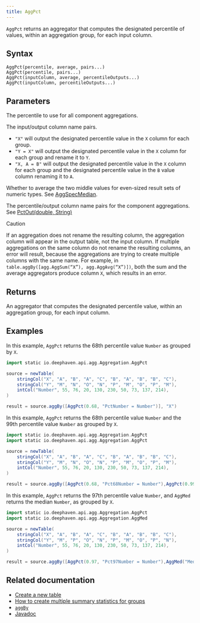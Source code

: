 ```yaml
---
title: AggPct
---
```


`AggPct` returns an aggregator that computes the designated percentile of values, within an aggregation group, for each input column.

## Syntax

```
AggPct(percentile, average, pairs...)
AggPct(percentile, pairs...)
AggPct(inputColumn, average, percentileOutputs...)
AggPct(inputColumn, percentileOutputs...)
```

## Parameters

<ParamTable>

<Param name="percentile" type="double">

The percentile to use for all component aggregations.

</Param>

<Param name="pairs" type="String...">

The input/output column name pairs.

- `"X"` will output the designated percentile value in the `X` column for each group.
- `"Y = X"` will output the designated percentile value in the `X` column for each group and rename it to `Y`.
- `"X, A = B"` will output the designated percentile value in the `X` column for each group and the designated percentile value in the `B` value column renaming it to `A`.

</Param>
<Param name="average" type="boolean">

Whether to average the two middle values for even-sized result sets of numeric types. See [AggSpecMedian](https://deephaven.io/core/javadoc/io/deephaven/api/agg/spec/AggSpecMedian.html#averageEvenlyDivided()).

</Param>
<Param name="percentileOutputs" type="PercentileOutput...">

The percentile/output column name pairs for the component aggregations. See [PctOut(double, String)](https://deephaven.io/core/javadoc/io/deephaven/api/agg/Aggregation.html#PctOut(double,java.lang.String))

</Param>
</ParamTable>

> [!CAUTION]
> If an aggregation does not rename the resulting column, the aggregation column will appear in the output table, not the input column. If multiple aggregations on the same column do not rename the resulting columns, an error will result, because the aggregations are trying to create multiple columns with the same name. For example, in `table.aggBy([agg.AggSum(“X”), agg.AggAvg(“X”)])`, both the sum and the average aggregators produce column `X`, which results in an error.

## Returns

An aggregator that computes the designated percentile value, within an aggregation group, for each input column.

## Examples

In this example, `AggPct` returns the 68th percentile value `Number` as grouped by `X`.

```groovy order=source,result
import static io.deephaven.api.agg.Aggregation.AggPct

source = newTable(
    stringCol("X", "A", "B", "A", "C", "B", "A", "B", "B", "C"),
    stringCol("Y", "M", "N", "O", "N", "P", "M", "O", "P", "M"),
    intCol("Number", 55, 76, 20, 130, 230, 50, 73, 137, 214),
)

result = source.aggBy([AggPct(0.68, "PctNumber = Number")], "X")
```

In this example, `AggPct` returns the 68th percentile value `Number` and the 99th percentile value `Number` as grouped by `X`.

```groovy order=source,result
import static io.deephaven.api.agg.Aggregation.AggPct
import static io.deephaven.api.agg.Aggregation.AggPct

source = newTable(
    stringCol("X", "A", "B", "A", "C", "B", "A", "B", "B", "C"),
    stringCol("Y", "M", "N", "O", "N", "P", "M", "O", "P", "M"),
    intCol("Number", 55, 76, 20, 130, 230, 50, 73, 137, 214),
)

result = source.aggBy([AggPct(0.68, "Pct68Number = Number"),AggPct(0.99, "Pct99Number = Number")], "X")
```

In this example, `AggPct` returns the 97th percentile value `Number`, and `AggMed` returns the median `Number`, as grouped by `X`.

```groovy order=source,result
import static io.deephaven.api.agg.Aggregation.AggPct
import static io.deephaven.api.agg.Aggregation.AggMed

source = newTable(
    stringCol("X", "A", "B", "A", "C", "B", "A", "B", "B", "C"),
    stringCol("Y", "M", "P", "O", "N", "P", "M", "O", "P", "N"),
    intCol("Number", 55, 76, 20, 130, 230, 50, 73, 137, 214),
)

result = source.aggBy([AggPct(0.97, "Pct97Number = Number"),AggMed("MedNumber = Number")], "X")
```

<!--TODO: https://github.com/deephaven/deephaven.io/issues/2460 add code examples -->

## Related documentation

- [Create a new table](../../../how-to-guides/new-and-empty-table.md#newtable)
- [How to create multiple summary statistics for groups](../../../how-to-guides/combined-aggregations.md)
- [`aggBy`](./aggBy.md)
- [Javadoc](https://deephaven.io/core/javadoc/io/deephaven/api/agg/Aggregation.html#AggPct(double,java.lang.String...))
